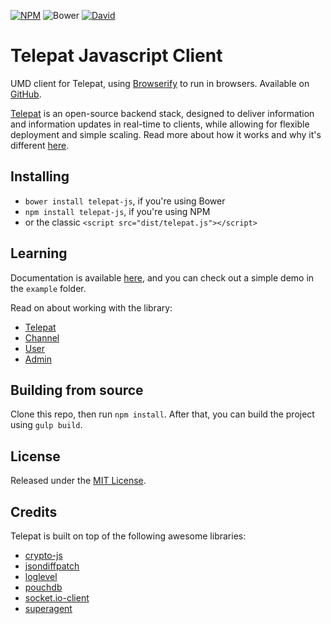 [![NPM](https://img.shields.io/npm/v/telepat-js.svg)](https://www.npmjs.com/package/telepat-js) ![Bower](https://img.shields.io/bower/v/telepat-js.svg) [![David](https://img.shields.io/david/telepat-io/telepat-js.svg)](https://david-dm.org/telepat-io/telepat-js)

# Telepat Javascript Client

UMD client for Telepat, using [Browserify](http://browserify.org) to run in browsers.
Available on [GitHub](https://github.com/telepat-io/telepat-js).

[Telepat](http://telepat.io) is an open-source backend stack, designed to deliver information and information updates in real-time to clients, while allowing for flexible deployment and simple scaling. Read more about how it works and why it's different [here](http://docs.telepat.io).

## Installing

- `bower install telepat-js`, if you're using Bower
- `npm install telepat-js`, if you're using NPM
- or the classic `<script src="dist/telepat.js"></script>`

## Learning

Documentation is available [here](http://docs.telepat.io/js-sdk.html), and you can check out a simple demo in the `example` folder.

Read on about working with the library:

- [Telepat](http://docs.telepat.io/telepat-js/lib/telepat.js.html)
- [Channel](http://docs.telepat.io/telepat-js/lib/channel.js.html)
- [User](http://docs.telepat.io/telepat-js/lib/user.js.html)
- [Admin](http://docs.telepat.io/telepat-js/lib/admin.js.html)

## Building from source

Clone this repo, then run `npm install`. After that, you can build the project using `gulp build`.

## License

Released under the [MIT License](http://www.opensource.org/licenses/mit-license.php).

## Credits

Telepat is built on top of the following awesome libraries:

- [crypto-js](https://github.com/brix/crypto-js)
- [jsondiffpatch](https://github.com/benjamine/jsondiffpatch)
- [loglevel](https://github.com/pimterry/loglevel)
- [pouchdb](https://github.com/pouchdb/pouchdb)
- [socket.io-client](https://github.com/automattic/socket.io-client)
- [superagent](https://github.com/visionmedia/superagent)